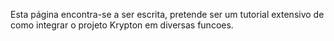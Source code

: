 Esta página encontra-se a ser escrita, pretende ser um tutorial extensivo de como integrar o projeto Krypton em diversas funcoes.